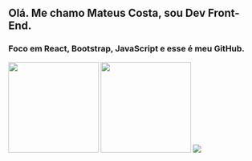 ## Olá. Me chamo Mateus Costa, sou Dev Front-End.
### Foco em React, Bootstrap, JavaScript e esse é meu GitHub.

<div>
  <a>
  <img height="180em" src="https://github-readme-stats.vercel.app/api?username=mateus-cc&show_icons=true&theme=dark#gh-dark-mode-only)](https://github.com/mateus-cc/github-readme-stats#gh-dark-mode-only"/>
    <img height="180em" src="https://github-readme-stats.vercel.app/api/top-langs/?username=mateus-cc&hide_progress=true"/>
      <img src="https://github-readme-stats.vercel.app/api/top-langs/?username=mateus-cc&layout=donut]https://github.com/mateus-cc/github-readme-stats"/>
</div>


